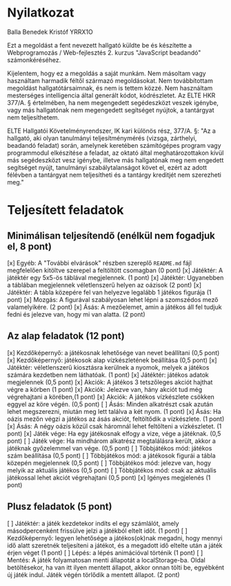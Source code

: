 # Nyilatkozat

Balla Benedek Kristóf
YRRX1O

Ezt a megoldást a fent nevezett hallgató küldte be és készítette a Webprogramozás / Web-fejlesztés 2. kurzus "JavaScript beadandó" számonkéréséhez.

Kijelentem, hogy ez a megoldás a saját munkám. Nem másoltam vagy használtam harmadik féltől származó megoldásokat. Nem továbbítottam megoldást hallgatótársaimnak, és nem is tettem közzé. Nem használtam mesterséges intelligencia által generált kódot, kódrészletet. Az ELTE HKR 377/A. § értelmében, ha nem megengedett segédeszközt veszek igénybe, vagy más hallgatónak nem megengedett segítséget nyújtok, a tantárgyat nem teljesíthetem.

ELTE Hallgatói Követelményrendszer, IK kari különös rész, 377/A. §: "Az a hallgató, aki olyan tanulmányi teljesítménymérés (vizsga, zárthelyi, beadandó feladat) során, amelynek keretében számítógépes program vagy programmodul elkészítése a feladat, az oktató által meghatározottakon kívül más segédeszközt vesz igénybe, illetve más hallgatónak meg nem engedett segítséget nyújt, tanulmányi szabálytalanságot követ el, ezért az adott félévben a tantárgyat nem teljesítheti és a tantárgy kreditjét nem szerezheti meg."

# Teljesített feladatok

## Minimálisan teljesítendő (enélkül nem fogadjuk el, 8 pont)

[x] Egyéb: A "További elvárások" részben szereplő `README.md` fájl megfelelően kitöltve szerepel a feltöltött csomagban (0 pont)
[x] Játéktér: A játéktér egy 5x5-ös táblával megjelennek. (1 pont)
[x] Játéktér: Ugyanebben a táblában megjelennek véletlenszerű helyen az oázisok (2 pont)
[x] Játéktér: A tábla közepére fel van helyezve legalább 1 játékos figurája (1 pont)
[x] Mozgás: A figurával szabályosan lehet lépni a szomszédos mező valamelyikére. (2 pont)
[x] Ásás: A mezőelemet, amin a játékos áll fel tudjuk fedni és jelezve van, hogy mi van alatta. (2 pont)

## Az alap feladatok (12 pont)

[x] Kezdőképernyő: a játékosnak lehetősége van nevet beállítani (0,5 pont)
[x] Kezdőképernyő: játékosok alap vízkészletének beállítása (0,5 pont)
[x] Játéktér: véletlenszerű kiosztásra kerülnek a nyomok, melyek a játékos számára kezdetben nem láthatóak. (1 pont)
[x] Játéktér: játékos adatok megjelennek (0,5 pont)
[x] Akciók: A játékos 3 tetszőleges akciót hajthat végre a körben (1 pont)
[x] Akciók: Jelezve van, hány akciót tud még végrehajtani a körében,(1 pont)
[x] Akciók: A játékos vízkészlete csökken eggyel az köre végén. (0,5 pont)
[ ] Ásás: Minden alkatrészt csak azután lehet megszerezni, miután meg lett találva a két nyom. (1 pont)
[x] Ásás: Ha oázis mezőn végzi a játékos az ásás akciót, feltöltődik a vízkészlete. (1 pont)
[x] Ásás: A négy oázis közül csak háromnál lehet feltölteni a vízkészletet. (1 pont)
[x] Játék vége: Ha egy játékosnak elfogy a vize, vége a játéknak. (0,5 pont)
[ ] Játék vége: Ha mindhárom alkatrész megtalálásra került, akkor a játéknak győzelemmel van vége. (0,5 pont)
[ ] Többjátékos mód: játékos szám beállítása (0,5 pont)
[ ] Többjátékos mód: a játékosok figurái a tábla közepén megjelennek (0,5 pont)
[ ] Többjátékos mód: jelezve van, hogy melyik az aktuális játékos (0,5 pont)
[ ] Többjátékos mód: csak az aktuális játékossal lehet akciót végrehajtani (0,5 pont)
[x] Igényes megjelenés (1 pont)

## Plusz feladatok (5 pont)

[ ] Játéktér: a játék kezdetekor indíts el egy számlálót, amely másodpercenként frissülve jelzi a játékból eltelt időt. (1 pont)
[ ] Kezdőképernyő: legyen lehetősége a játékos(ok)nak megadni, hogy mennyi idő alatt szeretnék teljesíteni a játékot, és a megadott idő eltelte után a játék érjen véget (1 pont)
[ ] Lépés: a lépés animációval történik (1 pont)
[ ] Mentés: A játék folyamatosan menti állapotát a localStorage-ba. Oldal betöltésekor, ha van itt ilyen mentett állapot, akkor onnan tölti be, egyébként új játék indul. Játék végén törlődik a mentett állapot. (2 pont)